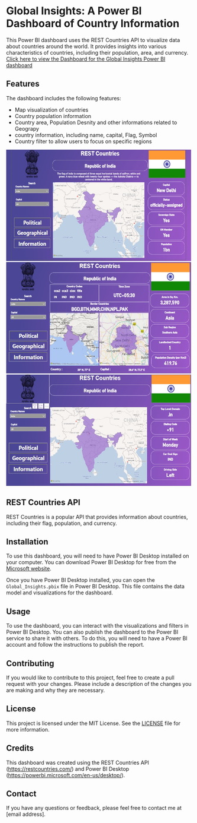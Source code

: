 # Global Insights: A Power BI Dashboard of Country Information

This Power BI dashboard uses the REST Countries API to visualize data about countries around the world. It provides insights into various characteristics of countries, including their population, area, and currency.
[Click here to view the Dashboard for the Global Insights Power BI dashboard](https://app.powerbi.com/view?r=eyJrIjoiZjczYmVkOTEtMDcyYy00NDBlLWE1NjgtYjE2NmIzNDQ3Y2E4IiwidCI6IjM1NDNjNGI4LWY2MmUtNGZmOS04YTJiLWM4M2Y5ZGM5NGI2MCJ9&pageName=ReportSection)


## Features

The dashboard includes the following features:

- Map visualization of countries
- Country population information
- Country area, Population Desnity and other informations related to Geograpy
- country information, including name, capital, Flag, Symbol
- Country filter to allow users to focus on specific regions
<img src="https://github.com/skprasad117/Global-Insights-Visualizing-Country-Data-with-Power-BI/blob/main/Images/c1.jpg" alt="Alt text" style="width:500px;height:300px;">
<img src="https://github.com/skprasad117/Global-Insights-Visualizing-Country-Data-with-Power-BI/blob/main/Images/c2.jpg" alt="Alt text" style="width:500px;height:300px;">
<img src="https://github.com/skprasad117/Global-Insights-Visualizing-Country-Data-with-Power-BI/blob/main/Images/c3.jpg" alt="Alt text" style="width:500px;height:300px;">


## REST Countries API

REST Countries is a popular API that provides information about countries, including their flag, population, and currency.

## Installation

To use this dashboard, you will need to have Power BI Desktop installed on your computer. You can download Power BI Desktop for free from the [Microsoft website](https://powerbi.microsoft.com/en-us/desktop/).

Once you have Power BI Desktop installed, you can open the `Global_Insights.pbix` file in Power BI Desktop. This file contains the data model and visualizations for the dashboard.

## Usage

To use the dashboard, you can interact with the visualizations and filters in Power BI Desktop. You can also publish the dashboard to the Power BI service to share it with others. To do this, you will need to have a Power BI account and follow the instructions to publish the report.

## Contributing

If you would like to contribute to this project, feel free to create a pull request with your changes. Please include a description of the changes you are making and why they are necessary.

## License

This project is licensed under the MIT License. See the [LICENSE](LICENSE) file for more information.

## Credits

This dashboard was created using the REST Countries API (https://restcountries.com/) and Power BI Desktop (https://powerbi.microsoft.com/en-us/desktop/).

## Contact

If you have any questions or feedback, please feel free to contact me at [email address].
